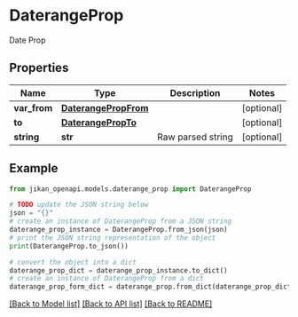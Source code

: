 # DaterangeProp

Date Prop

## Properties

Name | Type | Description | Notes
------------ | ------------- | ------------- | -------------
**var_from** | [**DaterangePropFrom**](DaterangePropFrom.md) |  | [optional] 
**to** | [**DaterangePropTo**](DaterangePropTo.md) |  | [optional] 
**string** | **str** | Raw parsed string | [optional] 

## Example

```python
from jikan_openapi.models.daterange_prop import DaterangeProp

# TODO update the JSON string below
json = "{}"
# create an instance of DaterangeProp from a JSON string
daterange_prop_instance = DaterangeProp.from_json(json)
# print the JSON string representation of the object
print(DaterangeProp.to_json())

# convert the object into a dict
daterange_prop_dict = daterange_prop_instance.to_dict()
# create an instance of DaterangeProp from a dict
daterange_prop_form_dict = daterange_prop.from_dict(daterange_prop_dict)
```
[[Back to Model list]](../README.md#documentation-for-models) [[Back to API list]](../README.md#documentation-for-api-endpoints) [[Back to README]](../README.md)


